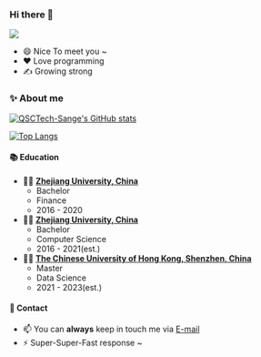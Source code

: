 ### Hi there 👋
 ![](https://visitor-badge.laobi.icu/badge?page_id=QSCTech-Sange.visitor-badge)

- 😄 Nice To meet you ~
- ❤️ Love programming  
- ✍️ Growing strong

### ✨ About me 
[![QSCTech-Sange's GitHub stats](https://github-readme-stats.vercel.app/api?username=QSCTech-Sange&count_private=true&theme=dracula&show_icons=true)](https://github.com/anuraghazra/github-readme-stats)


[![Top Langs](https://github-readme-stats.vercel.app/api/top-langs/?username=QSCTech-Sange&theme=dracula&hide=HTML&layout=compact)](https://github.com/anuraghazra/github-readme-stats)

#### :books: Education
- 👨‍🎓 [**Zhejiang University, China**](http://www.zju.edu.cn/)
  - Bachelor
  - Finance 
  - 2016 - 2020
- 👨‍🎓 [**Zhejiang University, China**](http://www.zju.edu.cn/)
  - Bachelor
  - Computer Science 
  - 2016 - 2021(est.)
- 👨‍🎓 [**The Chinese University of Hong Kong, Shenzhen, China**](https://www.cuhk.edu.cn/)
  - Master
  - Data Science
  - 2021 - 2023(est.)

#### :love_letter: Contact
- 📫 You can **always** keep in touch me via [E-mail](mailto:3160105521@zju.edu.cn)
- ⚡ Super-Super-Fast response ~
